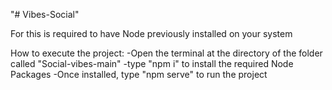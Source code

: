 "# Vibes-Social" 

For this is required to have Node previously installed on your system

How to execute the project:
-Open the terminal at the directory of the folder called "Social-vibes-main"
-type "npm i" to install the required Node Packages
-Once installed, type "npm serve" to run the project
